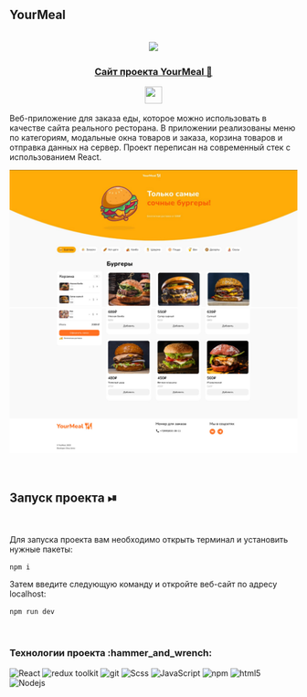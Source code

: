  ## YourMeal
   
  <br/>

  <div align="center">
     <img src="https://media.giphy.com/media/67uAbocRzvxfnHFT9f/giphy.gif"/>
     <h3><a href="your-meal-react-zeta.vercel.app/">Сайт проекта  YourMeal 🍔</a></h3>
     <img src="https://media.giphy.com/media/RJzm826vu7WbJvBtxX/giphy.gif" height=30 width=30/>
  </div>
  
  Веб-приложение для заказа еды, которое можно использовать в качестве сайта реального ресторана. В приложении реализованы меню по категориям, модальные окна товаров и заказа, корзина товаров и отправка данных на сервер.
  Проект переписан на современный стек с использованием React.
 



 <div align="center">
   <img src="https://github.com/Jones-Davy/YourMeal-DeliveryService/blob/main/img/screen.jpg" alt="Превью сайта"/>
   <img src="https://github.com/Jones-Davy/YourMeal-DeliveryService/blob/main/img/screen-2.jpg" alt="Превью сайта"/>  
</div>

<br/>
<br/>


  
  ## Запуск проекта ⏯

<br/>
<br/>
Для запуска проекта вам необходимо открыть терминал и установить нужные пакеты:

```javascript
npm i
```
Затем введите следующую команду и откройте веб-сайт по адресу localhost:

```javascript
npm run dev
```

<br/>

<h3>Технологии проекта :hammer_and_wrench:</h3> 
<p>
   <img alt="React" src="https://img.shields.io/badge/-React-45b8d8?style=flat-square&logo=react&logoColor=white" height=30 />
   <img alt="redux toolkit" src="https://img.shields.io/badge/-Redux_Toolkit-764ABC?style=flat-square&logo=redux&logoColor=white" height=30 />
   <img alt="git" src="https://img.shields.io/badge/-Git-F05032?style=flat-square&logo=git&logoColor=white" height=30/>
   <img alt="Scss" src="https://img.shields.io/badge/-Scss-CC6699?style=flat-square&logo=sass&logoColor=white" height=30/>
   <img alt="JavaScript" src="https://img.shields.io/badge/JavaScript-gray?logo=javascript" height=30/>
   <img alt="npm" src="https://img.shields.io/badge/-NPM-CB3837?style=flat-square&logo=npm&logoColor=white" height=30/>
   <img alt="html5" src="https://img.shields.io/badge/-HTML5-E34F26?style=flat-square&logo=html5&logoColor=white" height=30/>
   <img alt="Nodejs" src="https://img.shields.io/badge/-Nodejs-43853d?style=flat-square&logo=Node.js&logoColor=white" height=30/>
  
</p>
